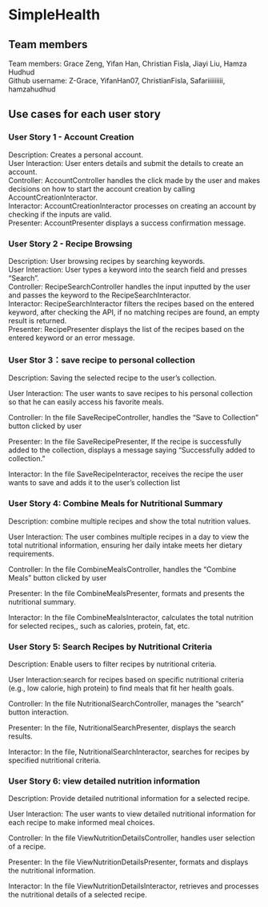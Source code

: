 # SimpleHealth
## Team members
Team members: Grace Zeng, Yifan Han, Christian Fisla, Jiayi Liu, Hamza Hudhud  
Github username: Z-Grace, YifanHan07, ChristianFisla, Safariiiiiiiii, hamzahudhud

## Use cases for each user story
### User Story 1 - Account Creation
Description: Creates a personal account.  
User Interaction: User enters details and submit the details to create an account.  
Controller: AccountController handles the click made by the user and makes decisions on how to start the account creation by calling AccountCreationInteractor.  
Interactor: AccountCreationInteractor processes on creating an account by checking if the inputs are valid.  
Presenter: AccountPresenter displays a success confirmation message.

### User Story 2 - Recipe Browsing
Description: User browsing recipes by searching keywords.  
User Interaction: User types a keyword into the search field and presses “Search”.  
Controller: RecipeSearchController handles the input inputted by the user and passes the keyword to the RecipeSearchInteractor.  
Interactor: RecipeSearchInteractor filters the recipes based on the entered keyword, after checking the API, if no matching recipes are found, an empty result is returned.  
Presenter: RecipePresenter displays the list of the recipes based on the entered keyword or an error message.  

### User Stor 3：save recipe to personal collection  

Description: Saving the selected recipe to the user’s collection.  

User Interaction: The user wants to save recipes to his personal collection so that he can easily access his favorite meals.  

Controller: In the file SaveRecipeController, handles the “Save to Collection” button clicked by user   

Presenter: In the file SaveRecipePresenter, If the recipe is successfully added to the collection, displays a message saying “Successfully added to collection.”  

Interactor: In the file SaveRecipeInteractor, receives the recipe the user wants to save and adds it to the user’s collection list   



### User Story 4: Combine Meals for Nutritional Summary  

Description: combine multiple recipes and show the total nutrition values.  

User Interaction: The user combines multiple recipes in a day to view the total nutritional information, ensuring her daily intake meets her dietary requirements.  

Controller: In the file CombineMealsController, handles the “Combine Meals” button clicked by user  

Presenter: In the file CombineMealsPresenter, formats and presents the nutritional summary.  

Interactor: In the file CombineMealsInteractor, calculates the total nutrition for selected recipes,, such as calories, protein, fat, etc.  





### User Story 5: Search Recipes by Nutritional Criteria  

Description: Enable users to filter recipes by nutritional criteria.  

User Interaction:search for recipes based on specific nutritional criteria (e.g., low calorie, high protein) to find meals that fit her health goals.  

Controller: In the file NutritionalSearchController, manages the “search” button interaction.  

Presenter:  In the file, NutritionalSearchPresenter, displays the search results.  

Interactor: In the file, NutritionalSearchInteractor, searches for recipes by specified nutritional criteria.  






### User Story 6: view detailed nutrition information  

Description:  Provide detailed nutritional information for a selected recipe.  

User Interaction: The user wants to view detailed nutritional information for each recipe to make informed meal choices.  

Controller: In the file ViewNutritionDetailsController, handles user selection of a recipe.  

Presenter: In the file ViewNutritionDetailsPresenter,  formats and displays the nutritional information.  

Interactor: In the file ViewNutritionDetailsInteractor, retrieves and processes the nutritional details of a selected recipe.



